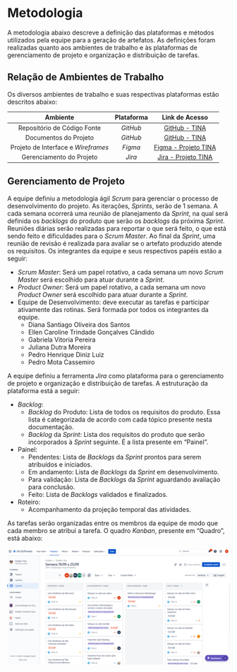 
# Metodologia

A metodologia abaixo descreve a definição das plataformas e métodos utilizados pela equipe para a geração de artefatos. As definições foram realizadas quanto aos ambientes de trabalho e às plataformas de gerenciamento de projeto e organização e distribuição de tarefas.

## Relação de Ambientes de Trabalho

Os diversos ambientes de trabalho e suas respectivas plataformas estão descritos abaixo: 

|Ambiente| Plataforma |Link de Acesso|
|:--------------------:|:------------------------------------:|:----------------------------------------:|
|Repositório de Código Fonte| <i>GitHub</i> |[GitHub - TINA](https://github.com/ICEI-PUC-Minas-PMV-ADS/pmv-ads-2022-2-e1-proj-web-t5-tina)|
|Documentos do Projeto| <i>GitHub</i> |[GitHub - TINA](https://github.com/ICEI-PUC-Minas-PMV-ADS/pmv-ads-2022-2-e1-proj-web-t5-tina)|
|Projeto de Interface e <i>Wireframes</i>| <i>Figma</i> |[Figma - Projeto TINA](https://www.figma.com/file/8fLcvqzsQxmqe885hzJItd/Tina?node-id=0%3A1)|
|Gerenciamento do Projeto| <i>Jira</i> |[Jira - Projeto TINA](https://projetotina.atlassian.net/jira/software/projects/TINA/boards/2)|

## Gerenciamento de Projeto
A equipe definiu a metodologia ágil <i>Scrum</i> para gerenciar o processo de desenvolvimento do projeto. As iterações, <i>Sprints</i>, serão de 1 semana. A cada semana ocorrerá uma reunião de planejamento da <i>Sprint</i>, na qual será definida os <i>backlogs</i> do produto que serão os <i>backlogs</i> da próxima <i>Sprint</i>. Reuniões diárias serão realizadas para reportar o que será feito, o que está sendo feito e dificuldades para o <i>Scrum Master</i>. Ao final da <i>Sprint</i>, uma reunião de revisão é realizada para avaliar se o artefato produzido atende os requisitos. Os integrantes da equipe e seus respectivos papéis estão a seguir:
 
* <i>Scrum Master</i>: Será um papel rotativo, a cada semana um novo <i>Scrum Master</i> será escolhido para atuar durante a <i>Sprint</i>.
* <i>Product Owner</i>: Será um papel rotativo, a cada semana um novo <i>Product Owner</i> será escolhido para atuar durante a <i>Sprint</i>.
* Equipe de Desenvolvimento: deve executar as tarefas e participar ativamente das rotinas. Será formada por todos os integrantes da equipe.
  - Diana Santiago Oliveira dos Santos
  - Ellen Caroline Trindade Gonçalves Cândido
  - Gabriela Vitoria Pereira
  - Juliana Dutra Moreira
  - Pedro Henrique Diniz Luiz
  - Pedro Mota Cassemiro

A equipe definiu a ferramenta <i>Jira</i> como plataforma para o gerenciamento de projeto e organização e distribuição de tarefas. A estruturação da plataforma está a seguir:
* <i>Backlog</i>:
  - <i>Backlog</i> do Produto: Lista de todos os requisitos do produto. Essa lista é categorizada de acordo com cada tópico presente nesta documentação.
  - <i>Backlog</i> da <i>Sprint</i>: Lista dos requisitos do produto que serão incorporados à <i>Sprint</i> seguinte. É a lista presente em “Painel”.
* Painel:
  - Pendentes: Lista de <i>Backlogs</i> da <i>Sprint</i> prontos para serem atribuídos e iniciados.
  - Em andamento: Lista de <i>Backlogs</i> da <i>Sprint</i> em desenvolvimento.
  - Para validação: Lista de <i>Backlogs</i> da <i>Sprint</i> aguardando avaliação para conclusão.
  - Feito: Lista de <i>Backlogs</i> validados e finalizados.
* Roteiro:
  - Acompanhamento da projeção temporal das atividades.

As tarefas serão organizadas entre os membros da equipe de modo que cada membro se atribui a tarefa. O quadro <i>Kanban</i>, presente em “Quadro”, está abaixo:

![Kanban](img/kanbanJiraTina.png)








